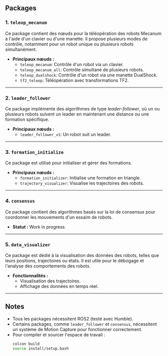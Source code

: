 ## Packages

### 1. `teleop_mecanum`
Ce package contient des nœuds pour la téléopération des robots Mecanum à l'aide d'un clavier ou d'une manette. Il propose plusieurs modes de contrôle, notamment pour un robot unique ou plusieurs robots simultanément.

- **Principaux nœuds :**
  - `teleop_mecanum`: Contrôle d'un robot via un clavier.
  - `teleop_mecanum_all`: Contrôle simultané de plusieurs robots.
  - `teleop_dualshock`: Contrôle d'un robot via une manette DualShock.
  - `tf2_teleop`: Téléopération avec transformations TF2.

---

### 2. `leader_follower`
Ce package implémente des algorithmes de type *leader-follower*, où un ou plusieurs robots suivent un leader en maintenant une distance ou une formation spécifique.

- **Principaux nœuds :**
  - `leader_follower_v1`: Un robot suit un leader.


---

### 3. `formation_initialize`
Ce package est utilisé pour initialiser et gérer des formations.

- **Principaux nœuds :**
  - `formation_initializer`: Initialise une formation en triangle.
  - `trajectory_visualizer`: Visualise les trajectoires des robots.

---

### 4. `consensus`
Ce package contient des algorithmes basés sur la loi de consensus pour coordonner les mouvements d'un essaim de robots. 

- **Statut :** Work in progress.

---

### 5. `data_visualizer`
Ce package est dédié à la visualisation des données des robots, telles que leurs positions, trajectoires ou états. Il est utile pour le débogage et l'analyse des comportements des robots.

- **Fonctionnalités :**
  - Visualisation des trajectoires.
  - Affichage des données en temps réel.

---

## Notes
- Tous les packages nécessitent ROS2 (testé avec Humble).
- Certains packages, comme `leader_follower` et `consensus`, nécessitent un système de Motion Capture pour fonctionner correctement.
- Pour compiler et sourcer l'espace de travail :
  ```bash
  colcon build
  source install/setup.bash